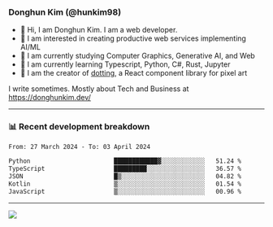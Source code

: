 ### Donghun Kim (@hunkim98)

- 👋 Hi, I am Donghun Kim. I am a web developer. 
- 🤔 I am interested in creating productive web services implementing AI/ML
- 🔭 I am currently studying Computer Graphics, Generative AI, and Web 
- 🌱 I am currently learning Typescript, Python, C#, Rust, Jupyter
- 🎨 I am the creator of [dotting](https://github.com/hunkim98/dotting), a React component library for pixel art

I write sometimes. Mostly about Tech and Business at https://donghunkim.dev/

---
### 📊 Recent development breakdown
<!--START_SECTION:waka-->

```txt
From: 27 March 2024 - To: 03 April 2024

Python                       ████████████▓░░░░░░░░░░░░   51.24 %
TypeScript                   █████████░░░░░░░░░░░░░░░░   36.57 %
JSON                         █▒░░░░░░░░░░░░░░░░░░░░░░░   04.82 %
Kotlin                       ▒░░░░░░░░░░░░░░░░░░░░░░░░   01.54 %
JavaScript                   ▒░░░░░░░░░░░░░░░░░░░░░░░░   00.96 %
```

<!--END_SECTION:waka-->
---

<!-- <div align='center'> -->
  <img align="center" src="https://github-readme-stats.vercel.app/api?username=hunkim98&theme=dark&show_icons=true"/>
<!-- </div> -->
<!--
**hunkim98/hunkim98** is a ✨ _special_ ✨ repository because its `README.md` (this file) appears on your GitHub profile.

Here are some ideas to get you started:

- 🔭 I’m currently working on ...
- 🌱 I’m currently learning ...
- 👯 I’m looking to collaborate on ...
- 🤔 I’m looking for help with ...
- 💬 Ask me about ...
- 📫 How to reach me: ...
- 😄 Pronouns: ...
- ⚡ Fun fact: ...
-->
